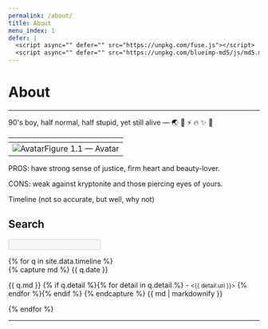 ```yaml
---
permalink: /about/
title: About
menu_index: 1
defer: |
  <script async="" defer="" src="https://unpkg.com/fuse.js"></script>
  <script async="" defer="" src="https://unpkg.com/blueimp-md5/js/md5.min.js"></script>
---
```


# About[](# '{">":"find","tag":"main","className":"green align-center"}')

---

90's boy, half normal, half stupid, yet still alive — 🌏 🦄 ⚡️ 🔥 ✨ 🐉

| [](# '{">":"find","tag":"table","className":"responsive card photo"}') |
| :--------------------------------------------------------------------: |
|                  ![Avatar][avatar]Figure 1.1 — Avatar                  | ![Close Up][close up]Figure 1.2 — Close Up |

PROS: have strong sense of justice, firm heart and beauty-lover.

CONS: weak against kryptonite and those piercing eyes of yours.

Timeline (not so accurate, but well, why not)

[avatar]: https://gunawan.wijaya.cc/assets/images/avatar.jpg '{">":"wrap","tag":"span","className":"block avatar embed ratio"}'
[close up]: https://gunawan.wijaya.cc/assets/images/closeup.jpg '{">":"wrap","tag":"span","className":"block closeup embed ratio"}'

<div class="card-list">
  <div class="card white no-print">
    <h2>Search</h2>
    <p><input id="omnibox" type="search" disabled="disabled"/></p>
  </div>
{% for q in site.data.timeline %} <div class="card black" data-id="{{ q.date }}"> {% capture md %}
{{ q.date }}

{{ q.md }}
{% if q.detail %}{% for detail in q.detail %} - <small class="{{ detail.live }}"><{{ detail.uri }}></small>
{% endfor %}{% endif %}
{% endcapture %} {{ md | markdownify }} </div> {% endfor %}

</div>

---

<script async="" defer="" src="{{ "/assets/js/html.about.js" | absolute_url }}"></script>
